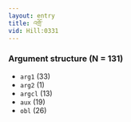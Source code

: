 ```yaml
---
layout: entry
title: འགྲོ་
vid: Hill:0331
---
```

### Argument structure (N = 131)
* `arg1` (33)
* `arg2` (1)
* `argcl` (13)
* `aux` (19)
* `obl` (26)
